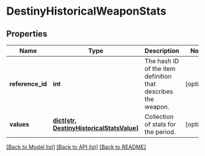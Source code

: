 # DestinyHistoricalWeaponStats

## Properties
Name | Type | Description | Notes
------------ | ------------- | ------------- | -------------
**reference_id** | **int** | The hash ID of the item definition that describes the weapon. | [optional] 
**values** | [**dict(str, DestinyHistoricalStatsValue)**](DestinyHistoricalStatsValue.md) | Collection of stats for the period. | [optional] 

[[Back to Model list]](../README.md#documentation-for-models) [[Back to API list]](../README.md#documentation-for-api-endpoints) [[Back to README]](../README.md)


